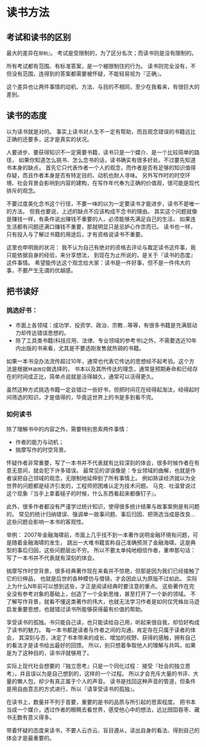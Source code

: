 # 读书方法

## 考试和读书的区别
最大的差异在`限制`』。
考试是受限制的，为了区分名次；而读书则是没有限制的。

所有考试都有范围、有标准答案，是一个被限制住的行为。
读书则完全没有，不但没有范围，连得到的答案都需要被怀疑，不能轻易视为『正确』。

这个差异也让两件事情的动机、方法、与目的不相同，至少在我看来，有很巨大的差别。


## 读书的态度
以为读书就是对的。
事实上读书对人生不一定有帮助，而且观念错误的书籍远比正确的还要多，这才是真实的状况。

人要进步、要获得知识不一定需要书籍，读书只是一个媒介、是一个比较简单的路径，
如果你知道怎么挑书、怎么念书的话，读书确实有很多好处。不过要先知道书本身的缺点，
首先它只代表作者一个人的观念，而作者是否有足够的知识值得存疑，而且作者本身是否有特定目的、动机也耐人寻味。
另外写作时的时空环境、社会背景会影响到内容的建构，在写作年代奉为正确的价值观，很可能是现代排斥的观念。

不要过度美化念书这个行径，不要一味的以为一定要读书才能进步，读书不是唯一的方法。
但我也要说，上述的缺点不应该构成不念书的理由。
其实这个问题就像是赚钱一样，有条件说出赚钱不重要的人，必须能够先满足自己的生活，
如果连生活都有问题还满口赚钱不重要，那就明显只是忌妒心作祟而已。
读书也一样，只有投入与了解过书籍的用途后，才有资格说读书不重要。

这里也申明我的状况：
我不认为自己有绝对的资格去评论与裁定读书这件事，我只能依据自身的经验，来分享想法，
到现在为止所说的，是关于『读书的态度』这件事情。
希望能传达这个观念给大家：读书是一件好事，但不是一件伟大的事，不要产生无谓的优越感。

## 把书读好
### 挑选好书：
- 市面上各领域：成功学、投资学、政治、宗教…等等，有很多书籍是充满扇动力却传达错误思想的。
- 除了工具类书籍(科技应用、法律、专业领域的参考书)之外，不需要选近10年内出版的书来看，尤其是不要选刚发售就热销的书籍。

如果一本书没办法流传超过10年，通常也代表它传达的思想经不起考验。这个方法是根据`林迪效应`做选择的，
书本以及其所传达的理念，通常是预期寿命和已经存在的时间成正比，简单点说就是活得越久，通常可以活得更久。

虽然这种方式挑选书籍一定会错过一些好书，但把时间花在经得起淘汰，经得起时间筛选的知识，才是值得的，毕竟这世界上的书是多到看不完。

### 如何读书
除了理解书中的内容之外，需要特别思索两件事情：
- 作者的能力与动机；
- 揣摩写作的时空背景。

怀疑作者非常重要，写了一本书并不代表就有比较深刻的体会，很多时候作者在有意无意间，就会犯下许多错误。
最常见的谬误像是：专业领域的曲解，也就是作者误把自己领域的观念，无限制地延伸到了所有事情上。
例如熟读经济就以为全世界的问题都是经济引发的，工程师把困难认定为技术问题。
马克．吐温曾说过这个现象『当手上拿着槌子的时候，什么东西看起来都像钉子』。

此外，很多作者都没有严谨学过统计知识，使得很多统计结果与故事案例是有问题的。
常见的统计归纳错误、强调单一故事问题、事后归因、把筛选当成是改良…这些问题会影响一本书的客观性。

举例：
2007年金融海啸前，市面上几乎找不到一本著作说明金融环境有问题，可是随着金融海啸的发生，
跳出一大堆书籍宣称自己准确预测了金融海啸，这是典型的事后归因，这些问题层出不穷。
所以不要太单纯地相信作者，重申那句话：写了一本书并不代表就有深刻的体会。

揣摩写作时空背景，很多经典著作现在来看并不惊艳，但那是因为我们已经接触了它的衍伸品，
也就是后世的各种模仿与借镜，才会因此认为原版不过如此。
实际上为什么N年前可以想到这些，才正是阅读经典时要注意的重点。
这些著作在完全没有参考对象的基础上，创造了一个全新思维，甚至打开了一个新的领域。
不了解写作背景，就看不懂这类著作的伟大，也就无法学习作者是如何仅凭蛛丝马迹启发重要思想，也就错过读书所能够获得最有价值的帮助。

享受读书的孤独。书只能自己读，也只能读给自己用，听起来很自我，却恰好构成了读书的魅力。
每一本书都是读者与作者之间的沟通，肯定存在只属于读者的体会，
其深刻与否，决定了书本带来的成长、增加的视野、获得的感触，拥有自己的看法才是读书给出最好的回馈。
所以，别只想着争取他人的理解与共鸣，如果是为了这种目的，读书评就够用了。

实际上现代社会想要的『独立思考』只是一个同化过程：
接受『社会的独立思考』，并且误以为是自己想到的，这样的一个过程。
所以才会充斥大量的书评、大量的懒人包，却少有真正属于个人的声音。
读书是找回这种声音的管道，但条件是用自由意志的方式进行，所以『请享受读书的孤独』。

在读书上，数量并不列于首要，重要的是书的品质与所引起的思索程度。
把书本当成一个媒介，透过作者的眼睛去看世界，感受他心中的想法，远比囫囵吞枣、藏书无数有意义得多。

带着怀疑的态度来读书，不要人云亦云、盲目遵从，读出自身的看法、得到自己的体会才是最重要的。
